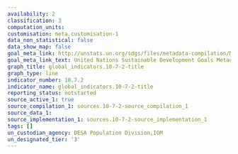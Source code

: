 ```yaml
---
availability: 2
classification: 3
computation_units:
customisation: meta.customisation-1
data_non_statistical: false
data_show_map: false
goal_meta_link: http://unstats.un.org/sdgs/files/metadata-compilation/Metadata-Goal-10.pdf
goal_meta_link_text: United Nations Sustainable Development Goals Metadata (pdf 564kB)
graph_title: global_indicators.10-7-2-title
graph_type: line
indicator_number: 10.7.2
indicator_name: global_indicators.10-7-2-title
reporting_status: notstarted
source_active_1: true
source_compilation_1: sources.10-7-2-source_compilation_1
source_data_1:
source_implementation_1: sources.10-7-2-source_implementation_1
tags: []
un_custodian_agency: DESA Population Division,IOM
un_designated_tier: '3'
---
```


